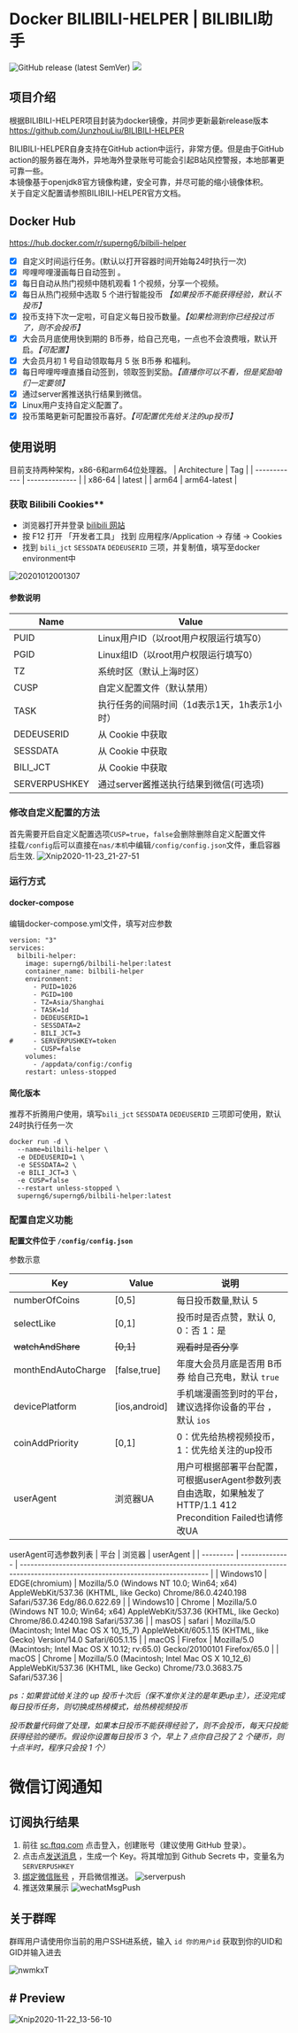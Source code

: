 # Docker BILIBILI-HELPER | BILIBILI助手
![GitHub release (latest SemVer)](https://img.shields.io/github/v/release/JunzhouLiu/BILIBILI-HELPER?style=flat-square)  ![](https://img.shields.io/docker/pulls/superng6/bilbili-helper?style=flat-square)
## 项目介绍
根据BILIBILI-HELPER项目封装为docker镜像，并同步更新最新release版本  
https://github.com/JunzhouLiu/BILIBILI-HELPER  

BILIBILI-HELPER自身支持在GitHub action中运行，非常方便。但是由于GitHub action的服务器在海外，异地海外登录账号可能会引起B站风控警报，本地部署更可靠一些。  
本镜像基于openjdk8官方镜像构建，安全可靠，并尽可能的缩小镜像体积。  
关于自定义配置请参照BILIBILI-HELPER官方文档。
## Docker Hub
https://hub.docker.com/r/superng6/bilbili-helper

* [x] 自定义时间运行任务。(默认以打开容器时间开始每24时执行一次)
* [x] 哔哩哔哩漫画每日自动签到 。
* [x] 每日自动从热门视频中随机观看 1 个视频，分享一个视频。
* [x] 每日从热门视频中选取 5 个进行智能投币 *【如果投币不能获得经验，默认不投币】*
* [x] 投币支持下次一定啦，可自定义每日投币数量。*【如果检测到你已经投过币了，则不会投币】*
* [x] 大会员月底使用快到期的 B币券，给自己充电，一点也不会浪费哦，默认开启。*【可配置】*
* [x] 大会员月初 1 号自动领取每月 5 张 B币券 和福利。
* [x] 每日哔哩哔哩直播自动签到，领取签到奖励。*【直播你可以不看，但是奖励咱们一定要领】*
* [x] 通过server酱推送执行结果到微信。
* [x] Linux用户支持自定义配置了。
* [x] 投币策略更新可配置投币喜好。*【可配置优先给关注的up投币】*

## 使用说明
目前支持两种架构，x86-6和arm64位处理器。
| Architecture | Tag            |
| ------------ | -------------- |
| x86-64       | latest         |
| arm64        | arm64-latest   |


### 获取 Bilibili Cookies**
- 浏览器打开并登录 [bilibili 网站](https://www.bilibili.com/)
- 按 F12 打开 「开发者工具」 找到 应用程序/Application -> 存储 -> Cookies
- 找到 `bili_jct` `SESSDATA` `DEDEUSERID` 三项，并复制值，填写至docker environment中

![20201012001307](https://cdn.jsdelivr.net/gh/SuperNG6/pic@master/uPic/20201012001307.jpg)

#### 参数说明

| Name       | Value            |
| ---------- | ---------------- |
| PUID |  Linux用户ID（以root用户权限运行填写0） |
| PGID |  Linux组ID（以root用户权限运行填写0）  |
| TZ   | 系统时区（默认上海时区） |
| CUSP   | 自定义配置文件（默认禁用） |
| TASK   | 执行任务的间隔时间（1d表示1天，1h表示1小时） |
| DEDEUSERID | 从 Cookie 中获取 |
| SESSDATA   | 从 Cookie 中获取 |
| BILI_JCT   | 从 Cookie 中获取 |SERVERPUSHKEY
| SERVERPUSHKEY   | 通过server酱推送执行结果到微信(可选项) |

### 修改自定义配置的方法
首先需要开启自定义配置选项`CUSP=true`，`false`会删除删除自定义配置文件  
挂载`/config`后可以直接在`nas/本机`中编辑`/config/config.json`文件，重启容器后生效. 
![Xnip2020-11-23_21-27-51](https://cdn.jsdelivr.net/gh/SuperNG6/pic@master/uPic/Xnip2020-11-23_21-27-51.jpg)
### 运行方式
#### docker-compose  
编辑docker-compose.yml文件，填写对应参数

````
version: "3"
services:
  bilbili-helper:
    image: superng6/bilbili-helper:latest
    container_name: bilbili-helper
    environment:
      - PUID=1026
      - PGID=100
      - TZ=Asia/Shanghai
      - TASK=1d
      - DEDEUSERID=1
      - SESSDATA=2
      - BILI_JCT=3
#     - SERVERPUSHKEY=token
      - CUSP=false
    volumes:
      - /appdata/config:/config
    restart: unless-stopped   
````    

#### 简化版本
推荐不折腾用户使用，填写`bili_jct` `SESSDATA` `DEDEUSERID` 三项即可使用，默认24时执行任务一次
````
docker run -d \
  --name=bilbili-helper \
  -e DEDEUSERID=1 \
  -e SESSDATA=2 \
  -e BILI_JCT=3 \
  -e CUSP=false
  --restart unless-stopped \
  superng6/superng6/bilbili-helper:latest
  ````

### 配置自定义功能

**配置文件位于 `/config/config.json`**

参数示意

| Key                | Value         | 说明                                                                                                          |
| ------------------ | ------------- | ------------------------------------------------------------------------------------------------------------- |
| numberOfCoins      | [0,5]         | 每日投币数量,默认 5                                                                                           |
| selectLike         | [0,1]         | 投币时是否点赞，默认 0, 0：否 1：是                                                                           |
| ~~watchAndShare~~  | ~~[0,1]~~     | ~~观看时是否分享~~                                                                                            |
| monthEndAutoCharge | [false,true]  | 年度大会员月底是否用 B币券 给自己充电，默认 `true`                                                            |
| devicePlatform     | [ios,android] | 手机端漫画签到时的平台，建议选择你设备的平台 ，默认 `ios`                                                     |
| coinAddPriority    | [0,1]         | 0：优先给热榜视频投币，1：优先给关注的up投币                                                                  |
| userAgent          | 浏览器UA      | 用户可根据部署平台配置，可根据userAgent参数列表自由选取，如果触发了HTTP/1.1 412 Precondition Failed也请修改UA |

userAgent可选参数列表
| 平台      | 浏览器         | userAgent                                                                                                                           |
| --------- | -------------- | ----------------------------------------------------------------------------------------------------------------------------------- |
| Windows10 | EDGE(chromium) | Mozilla/5.0 (Windows NT 10.0; Win64; x64) AppleWebKit/537.36 (KHTML, like Gecko) Chrome/86.0.4240.198 Safari/537.36 Edg/86.0.622.69 |
| Windows10 | Chrome         | Mozilla/5.0 (Windows NT 10.0; Win64; x64) AppleWebKit/537.36 (KHTML, like Gecko) Chrome/86.0.4240.198 Safari/537.36                 |
| masOS     | safari         | Mozilla/5.0 (Macintosh; Intel Mac OS X 10_15_7) AppleWebKit/605.1.15 (KHTML, like Gecko) Version/14.0 Safari/605.1.15               |
| macOS     | Firefox        | Mozilla/5.0 (Macintosh; Intel Mac OS X 10.12; rv:65.0) Gecko/20100101 Firefox/65.0                                                  |
| macOS     | Chrome         | Mozilla/5.0 (Macintosh; Intel Mac OS X 10_12_6) AppleWebKit/537.36 (KHTML, like Gecko) Chrome/73.0.3683.75 Safari/537.36            |

*ps：如果尝试给关注的 up 投币十次后（保不准你关注的是年更up主），还没完成每日投币任务，则切换成热榜模式，给热榜视频投币*

*投币数量代码做了处理，如果本日投币不能获得经验了，则不会投币，每天只投能获得经验的硬币。假设你设置每日投币 3 个，早上 7 点你自己投了 2 个硬币，则十点半时，程序只会投 1 个）*

# 微信订阅通知

## 订阅执行结果

1. 前往 [sc.ftqq.com](http://sc.ftqq.com/3.version) 点击登入，创建账号（建议使用 GitHub 登录）。
2. 点击点[发送消息](http://sc.ftqq.com/?c=code) ，生成一个 Key。将其增加到 Github Secrets 中，变量名为 `SERVERPUSHKEY`
3. [绑定微信账号](http://sc.ftqq.com/?c=wechat&a=bind) ，开启微信推送。
![serverpush](https://cdn.jsdelivr.net/gh/SuperNG6/pic@master/uPic/serverpush.png)
4. 推送效果展示
![wechatMsgPush](https://cdn.jsdelivr.net/gh/SuperNG6/pic@master/uPic/wechatMsgPush.jpg)

## 关于群晖

群晖用户请使用你当前的用户SSH进系统，输入 ``id 你的用户id`` 获取到你的UID和GID并输入进去

![nwmkxT](https://cdn.jsdelivr.net/gh/SuperNG6/pic@master/uPic/nwmkxT.jpg)



## # Preview
![Xnip2020-11-22_13-56-10](https://cdn.jsdelivr.net/gh/SuperNG6/pic@master/uPic/Xnip2020-11-22_13-56-10.jpg)
